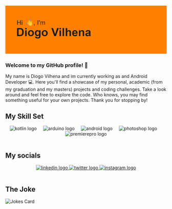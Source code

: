 ![alt text](header.png)
  

### <div align="left">Welcome to my GitHub profile! 👋</div>  

My name is Diogo Vilhena and im currently working as and Android Developer 💻.
Here you'll find a showcase of my personal, academic (from my graduation and my masters) projects and coding challenges. Take a look around and feel free to explore the code. Who knows, you may find something useful for your own projects. Thank you for stopping by!
<br/>  

## My Skill Set  
<div align="center">
  <img src="https://img.shields.io/badge/Kotlin-7F52FF?logo=kotlin&logoColor=white&style=for-the-badge" height="40" alt="kotlin logo"  />
  <img width="12" />
  <img src="https://img.shields.io/badge/Arduino-00979D?logo=arduino&logoColor=white&style=for-the-badge" height="40" alt="arduino logo"  />
  <img width="12" />
  <img src="https://img.shields.io/badge/Android-3DDC84?logo=android&logoColor=black&style=for-the-badge" height="40" alt="android logo"  />
  <img width="12" />
  <img src="https://img.shields.io/badge/Adobe Photoshop-31A8FF?logo=adobephotoshop&logoColor=black&style=for-the-badge" height="40" alt="photoshop logo"  />
  <img width="12" />
  <img src="https://img.shields.io/badge/Adobe Premiere Pro-9999FF?logo=adobepremierepro&logoColor=black&style=for-the-badge" height="40" alt="premierepro logo"  />
</div>
<br/>  

## My socials 

<div align="center">
  <a href="https://linkedin.com/in/VilhenaChen" target="_blank">
  <img src="https://img.shields.io/badge/LinkedIn-0A66C2?logo=linkedin&logoColor=white&style=for-the-badge" height="40" alt="linkedin logo" />
  </a>
  <a href="https://twitter.com/VilhenaChen" target="_blank">
  <img src="https://img.shields.io/badge/Twitter-1DA1F2?logo=twitter&logoColor=black&style=for-the-badge" height="40" alt="twitter logo"/>
  </a>
  <a href="https://instagram.com/vilhena_photography" target="_blank">
  <img src="https://img.shields.io/badge/Instagram-E4405F?logo=instagram&logoColor=white&style=for-the-badge" height="40" alt="instagram logo"  />
  </a> 
</div>
  
<br/>  

## The Joke 

![Jokes Card](https://readme-jokes.vercel.app/api)


